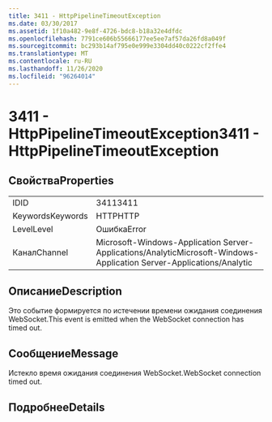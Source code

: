 ```yaml
---
title: 3411 - HttpPipelineTimeoutException
ms.date: 03/30/2017
ms.assetid: 1f10a482-9e8f-4726-bdc8-b18a32e4dfdc
ms.openlocfilehash: 7791ce606b55666177ee5ee7af57da26fd8a049f
ms.sourcegitcommit: bc293b14af795e0e999e3304dd40c0222cf2ffe4
ms.translationtype: MT
ms.contentlocale: ru-RU
ms.lasthandoff: 11/26/2020
ms.locfileid: "96264014"
---
```

# <a name="3411---httppipelinetimeoutexception"></a><span data-ttu-id="5cb83-102">3411 - HttpPipelineTimeoutException</span><span class="sxs-lookup"><span data-stu-id="5cb83-102">3411 - HttpPipelineTimeoutException</span></span>

## <a name="properties"></a><span data-ttu-id="5cb83-103">Свойства</span><span class="sxs-lookup"><span data-stu-id="5cb83-103">Properties</span></span>  
  
|||  
|-|-|  
|<span data-ttu-id="5cb83-104">ID</span><span class="sxs-lookup"><span data-stu-id="5cb83-104">ID</span></span>|<span data-ttu-id="5cb83-105">3411</span><span class="sxs-lookup"><span data-stu-id="5cb83-105">3411</span></span>|  
|<span data-ttu-id="5cb83-106">Keywords</span><span class="sxs-lookup"><span data-stu-id="5cb83-106">Keywords</span></span>|<span data-ttu-id="5cb83-107">HTTP</span><span class="sxs-lookup"><span data-stu-id="5cb83-107">HTTP</span></span>|  
|<span data-ttu-id="5cb83-108">Level</span><span class="sxs-lookup"><span data-stu-id="5cb83-108">Level</span></span>|<span data-ttu-id="5cb83-109">Ошибка</span><span class="sxs-lookup"><span data-stu-id="5cb83-109">Error</span></span>|  
|<span data-ttu-id="5cb83-110">Канал</span><span class="sxs-lookup"><span data-stu-id="5cb83-110">Channel</span></span>|<span data-ttu-id="5cb83-111">Microsoft-Windows-Application Server-Applications/Analytic</span><span class="sxs-lookup"><span data-stu-id="5cb83-111">Microsoft-Windows-Application Server-Applications/Analytic</span></span>|  
  
## <a name="description"></a><span data-ttu-id="5cb83-112">Описание</span><span class="sxs-lookup"><span data-stu-id="5cb83-112">Description</span></span>  

 <span data-ttu-id="5cb83-113">Это событие формируется по истечении времени ожидания соединения WebSocket.</span><span class="sxs-lookup"><span data-stu-id="5cb83-113">This event is emitted when the WebSocket connection has timed out.</span></span>  
  
## <a name="message"></a><span data-ttu-id="5cb83-114">Сообщение</span><span class="sxs-lookup"><span data-stu-id="5cb83-114">Message</span></span>  

 <span data-ttu-id="5cb83-115">Истекло время ожидания соединения WebSocket.</span><span class="sxs-lookup"><span data-stu-id="5cb83-115">WebSocket connection timed out.</span></span>  
  
## <a name="details"></a><span data-ttu-id="5cb83-116">Подробнее</span><span class="sxs-lookup"><span data-stu-id="5cb83-116">Details</span></span>
